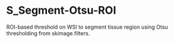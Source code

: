 # S_Segment-Otsu-ROI
ROI-based threshold on WSI to segment tissue region using Otsu thresholding from skimage.filters.
